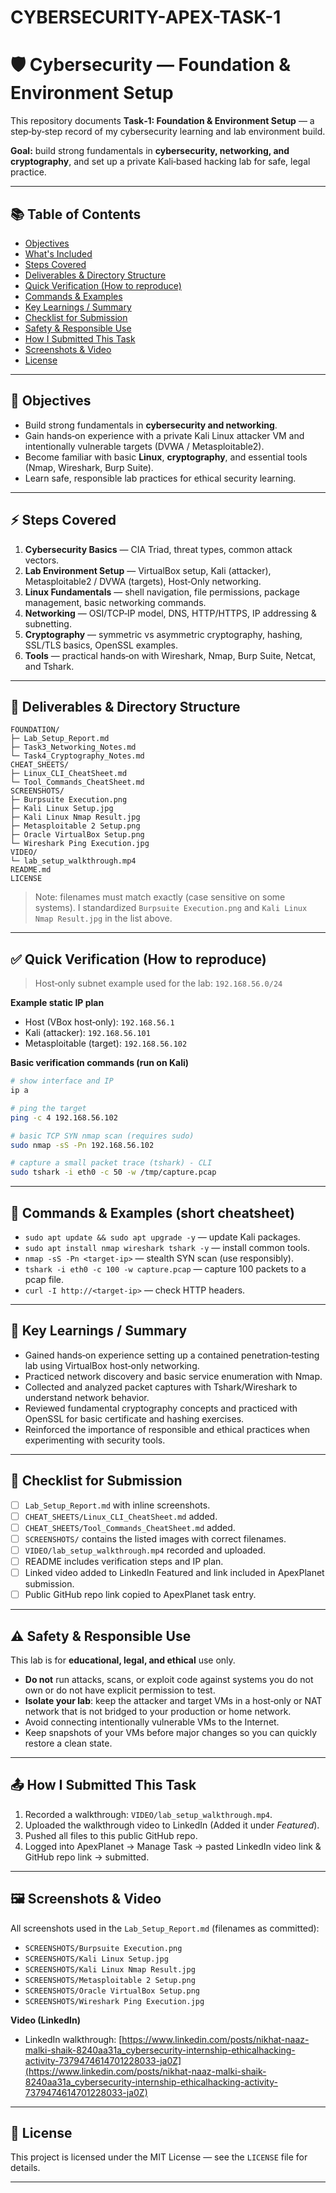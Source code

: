 # CYBERSECURITY-APEX-TASK-1

# 🛡️ Cybersecurity — Foundation & Environment Setup

This repository documents **Task‑1: Foundation & Environment Setup** — a step‑by‑step record of my cybersecurity learning and lab environment build.

**Goal:** build strong fundamentals in **cybersecurity, networking, and cryptography**, and set up a private Kali‑based hacking lab for safe, legal practice.

---

## 📚 Table of Contents

* [Objectives](#-objectives)
* [What's Included](#-whats-included)
* [Steps Covered](#-steps-covered)
* [Deliverables & Directory Structure](#-deliverables--directory-structure)
* [Quick Verification (How to reproduce)](#-quick-verification-how-to-reproduce)
* [Commands & Examples](#-commands--examples)
* [Key Learnings / Summary](#-key-learnings--summary)
* [Checklist for Submission](#-checklist-for-submission)
* [Safety & Responsible Use](#-safety--responsible-use)
* [How I Submitted This Task](#-how-i-submitted-this-task)
* [Screenshots & Video](#-screenshots--video)
* [License](#-license)

---

## 📌 Objectives

* Build strong fundamentals in **cybersecurity and networking**.
* Gain hands‑on experience with a private Kali Linux attacker VM and intentionally vulnerable targets (DVWA / Metasploitable2).
* Become familiar with basic **Linux**, **cryptography**, and essential tools (Nmap, Wireshark, Burp Suite).
* Learn safe, responsible lab practices for ethical security learning.

---

## ⚡ Steps Covered

1. **Cybersecurity Basics** — CIA Triad, threat types, common attack vectors.
2. **Lab Environment Setup** — VirtualBox setup, Kali (attacker), Metasploitable2 / DVWA (targets), Host‑Only networking.
3. **Linux Fundamentals** — shell navigation, file permissions, package management, basic networking commands.
4. **Networking** — OSI/TCP‑IP model, DNS, HTTP/HTTPS, IP addressing & subnetting.
5. **Cryptography** — symmetric vs asymmetric cryptography, hashing, SSL/TLS basics, OpenSSL examples.
6. **Tools** — practical hands‑on with Wireshark, Nmap, Burp Suite, Netcat, and Tshark.

---

## 🔧 Deliverables & Directory Structure

```
FOUNDATION/
├─ Lab_Setup_Report.md
├─ Task3_Networking_Notes.md
└─ Task4_Cryptography_Notes.md
CHEAT_SHEETS/
├─ Linux_CLI_CheatSheet.md
└─ Tool_Commands_CheatSheet.md
SCREENSHOTS/
├─ Burpsuite Execution.png
├─ Kali Linux Setup.jpg
├─ Kali Linux Nmap Result.jpg
├─ Metasploitable 2 Setup.png
├─ Oracle VirtualBox Setup.png
└─ Wireshark Ping Execution.jpg
VIDEO/
└─ lab_setup_walkthrough.mp4
README.md
LICENSE
```

> Note: filenames must match exactly (case sensitive on some systems). I standardized `Burpsuite Execution.png` and `Kali Linux Nmap Result.jpg` in the list above.

---

## ✅ Quick Verification (How to reproduce)

> Host‑only subnet example used for the lab: `192.168.56.0/24`

**Example static IP plan**

* Host (VBox host‑only): `192.168.56.1`
* Kali (attacker): `192.168.56.101`
* Metasploitable (target): `192.168.56.102`

**Basic verification commands (run on Kali)**

```bash
# show interface and IP
ip a

# ping the target
ping -c 4 192.168.56.102

# basic TCP SYN nmap scan (requires sudo)
sudo nmap -sS -Pn 192.168.56.102

# capture a small packet trace (tshark) - CLI
sudo tshark -i eth0 -c 50 -w /tmp/capture.pcap
```

---

## 🧰 Commands & Examples (short cheatsheet)

* `sudo apt update && sudo apt upgrade -y` — update Kali packages.
* `sudo apt install nmap wireshark tshark -y` — install common tools.
* `nmap -sS -Pn <target-ip>` — stealth SYN scan (use responsibly).
* `tshark -i eth0 -c 100 -w capture.pcap` — capture 100 packets to a pcap file.
* `curl -I http://<target-ip>` — check HTTP headers.

---

## 📝 Key Learnings / Summary

* Gained hands‑on experience setting up a contained penetration‑testing lab using VirtualBox host‑only networking.
* Practiced network discovery and basic service enumeration with Nmap.
* Collected and analyzed packet captures with Tshark/Wireshark to understand network behavior.
* Reviewed fundamental cryptography concepts and practiced with OpenSSL for basic certificate and hashing exercises.
* Reinforced the importance of responsible and ethical practices when experimenting with security tools.

---

## 📝 Checklist for Submission

* [ ] `Lab_Setup_Report.md` with inline screenshots.
* [ ] `CHEAT_SHEETS/Linux_CLI_CheatSheet.md` added.
* [ ] `CHEAT_SHEETS/Tool_Commands_CheatSheet.md` added.
* [ ] `SCREENSHOTS/` contains the listed images with correct filenames.
* [ ] `VIDEO/lab_setup_walkthrough.mp4` recorded and uploaded.
* [ ] README includes verification steps and IP plan.
* [ ] Linked video added to LinkedIn Featured and link included in ApexPlanet submission.
* [ ] Public GitHub repo link copied to ApexPlanet task entry.

---

## ⚠️ Safety & Responsible Use

This lab is for **educational, legal, and ethical** use only.

* **Do not** run attacks, scans, or exploit code against systems you do not own or do not have explicit permission to test.
* **Isolate your lab**: keep the attacker and target VMs in a host‑only or NAT network that is not bridged to your production or home network.
* Avoid connecting intentionally vulnerable VMs to the Internet.
* Keep snapshots of your VMs before major changes so you can quickly restore a clean state.

---

## 📤 How I Submitted This Task

1. Recorded a walkthrough: `VIDEO/lab_setup_walkthrough.mp4`.
2. Uploaded the walkthrough video to LinkedIn (Added it under *Featured*).
3. Pushed all files to this public GitHub repo.
4. Logged into ApexPlanet → Manage Task → pasted LinkedIn video link & GitHub repo link → submitted.

---

## 🖼️ Screenshots & Video

All screenshots used in the `Lab_Setup_Report.md` (filenames as committed):

* `SCREENSHOTS/Burpsuite Execution.png`
* `SCREENSHOTS/Kali Linux Setup.jpg`
* `SCREENSHOTS/Kali Linux Nmap Result.jpg`
* `SCREENSHOTS/Metasploitable 2 Setup.png`
* `SCREENSHOTS/Oracle VirtualBox Setup.png`
* `SCREENSHOTS/Wireshark Ping Execution.jpg`

**Video (LinkedIn)**

* LinkedIn walkthrough: [https://www.linkedin.com/posts/nikhat-naaz-malki-shaik-8240aa31a_cybersecurity-internship-ethicalhacking-activity-7379474614701228033-ja0Z](https://www.linkedin.com/posts/nikhat-naaz-malki-shaik-8240aa31a_cybersecurity-internship-ethicalhacking-activity-7379474614701228033-ja0Z)

---

## 📄 License

This project is licensed under the MIT License — see the `LICENSE` file for details.

---

